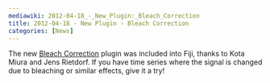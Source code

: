 ```yaml
---
mediawiki: 2012-04-18_-_New_Plugin:_Bleach_Correction
title: 2012-04-18 - New Plugin › Bleach Correction
categories: [News]
---
```


The new [Bleach Correction](/plugins/bleach-correction) plugin was included into Fiji, thanks to Kota Miura and Jens Rietdorf. If you have time series where the signal is changed due to bleaching or similar effects, give it a try!


